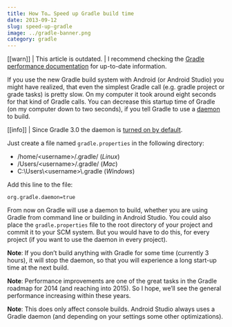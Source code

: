 ```yaml
---
title: How To… Speed up Gradle build time
date: 2013-09-12
slug: speed-up-gradle
image: ../gradle-banner.png
category: gradle
---
```


[[warn]]
| This article is outdated.
| I recommend checking the [Gradle performance documentation](https://guides.gradle.org/performance/) for up-to-date information.

If you use the new Gradle build system with Android (or Android Studio) you might
have realized, that even the simplest Gradle call (e.g. gradle project or grade tasks)
is pretty slow. On my computer it took around eight seconds for that kind of Gradle
calls. You can decrease this startup time of Gradle (on my computer down to two seconds),
if you tell Gradle to use a [daemon](http://www.gradle.org/docs/current/userguide/gradle_daemon.html)
to build.

[[info]]
| Since Gradle 3.0 the daemon is [turned on by default](https://docs.gradle.org/current/release-notes#improved-gradle-daemon,-now-enabled-by-default).

Just create a file named `gradle.properties` in the following directory:

* /home/&lt;username>/.gradle/ (*Linux*)
* /Users/&lt;username>/.gradle/ (*Mac*)
* C:\\Users\\&lt;username>\\.gradle (*Windows*)

Add this line to the file:

```
org.gradle.daemon=true
```

From now on Gradle will use a daemon to build, whether you are using Gradle from command
line or building in Android Studio. You could also place the `gradle.properties` file to
the root directory of your project and commit it to your SCM system. But you would
have to do this, for every project (if you want to use the daemon in every project).

**Note**: If you don’t build anything with Gradle for some time (currently 3 hours),
it will stop the daemon, so that you will experience a long start-up time at the next build.

**Note**: Performance improvements are one of the great tasks in the Gradle roadmap for 2014
(and reaching into 2015). So I hope, we’ll see the general performance increasing within these years.

**Note**: This does only affect console builds. Android Studio always uses a Gradle
daemon (and depending on your settings some other optimizations).
